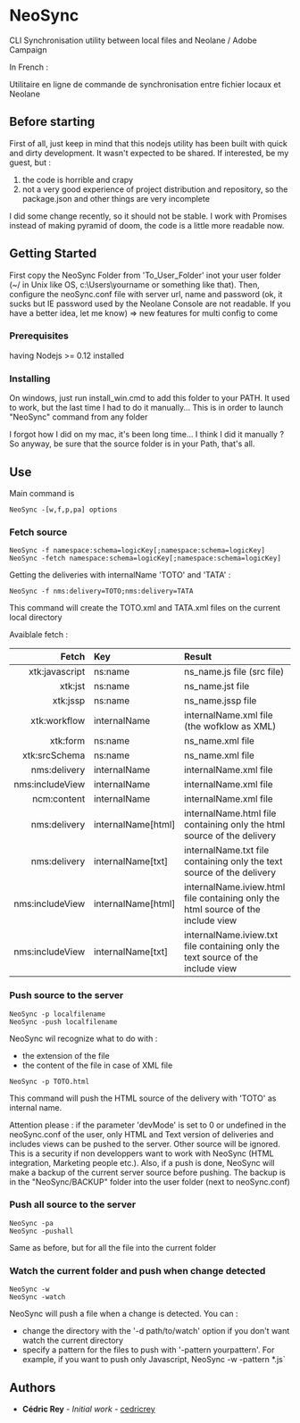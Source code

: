 # NeoSync

CLI Synchronisation utility between local files and Neolane / Adobe Campaign

In French :

Utilitaire en ligne de commande de synchronisation entre fichier locaux et Neolane

## Before starting

First of all, just keep in mind that this nodejs utility has been built with quick and dirty development. It wasn't expected to be shared. If interested, be my guest, but :
1) the code is horrible and crapy
2) not a very good experience of project distribution and repository, so the package.json and other things are very incomplete

I did some change recently, so it should not be stable. I work with Promises instead of making pyramid of doom, the code is a little more readable now.

## Getting Started

First copy the NeoSync Folder from 'To_User_Folder' inot your user folder (~/ in Unix like OS, c:\Users\yourname or something like that).
Then, configure the neoSync.conf file with server url, name and password (ok, it sucks but IE password used by the Neolane Console are not readable. If you have a better idea, let me know) => new features for multi config to come

### Prerequisites

having Nodejs >= 0.12 installed


### Installing

On windows, just run install_win.cmd to add this folder to your PATH. It used to work, but the last time I had to do it manually...
This is in order to launch "NeoSync" command from any folder

I forgot how I did on my mac, it's been long time... I think I did it manually ?
So anyway, be sure that the source folder is in your Path, that's all.


## Use

Main command is 
```
NeoSync -[w,f,p,pa] options
```

### Fetch source
```
NeoSync -f namespace:schema=logicKey[;namespace:schema=logicKey]
NeoSync -fetch namespace:schema=logicKey[;namespace:schema=logicKey]
```

Getting the deliveries with internalName 'TOTO' and 'TATA' :
```
NeoSync -f nms:delivery=TOTO;nms:delivery=TATA
```
This command will create the TOTO.xml and TATA.xml files on the current local directory

Avaiblale fetch :

| Fetch | Key | Result |
| -------------: |:---------------- | :----- |
| xtk:javascript | ns:name  |  ns_name.js file (src file) |
| xtk:jst | ns:name  |  ns_name.jst file |
| xtk:jssp | ns:name  |  ns_name.jssp file |
| xtk:workflow | internalName  |  internalName.xml file (the wofklow as XML) |
| xtk:form | ns:name  |  ns_name.xml file | |
| xtk:srcSchema | ns:name  |  ns_name.xml file |
| nms:delivery | internalName  |  internalName.xml file |
| nms:includeView | internalName  |  internalName.xml file |
| ncm:content | internalName  |  internalName.xml file |
| nms:delivery | internalName[html]  |  internalName.html file containing only the html source of the delivery |
| nms:delivery | internalName[txt]  |  internalName.txt file containing only the text source of the delivery |
| nms:includeView | internalName[html]  |  internalName.iview.html file containing only the html source of the include view |
| nms:includeView | internalName[txt]  |  internalName.iview.txt file containing only the text source of the include view |

### Push source to the server
```
NeoSync -p localfilename
NeoSync -push localfilename
```
NeoSync wil recognize what to do with :
 - the extension of the file
 - the content of the file in case of XML file
```
NeoSync -p TOTO.html
```
This command will push the HTML source of the delivery with 'TOTO' as internal name.

Attention please : if the parameter 'devMode' is set to 0 or undefined in the neoSync.conf of the user, only HTML and Text version of deliveries and includes views can be pushed to the server.
Other source will be ignored. This is a security if non developpers want to work with NeoSync (HTML integration, Marketing people etc.).
Also, if a push is done, NeoSync will make a backup of the current server source before pushing. The backup is in the "NeoSync/BACKUP" folder into the user folder (next to neoSync.conf)

### Push all source to the server
```
NeoSync -pa
NeoSync -pushall
```
Same as before, but for all the file into the current folder

### Watch the current folder and push when change detected
```
NeoSync -w
NeoSync -watch
```
NeoSync will push a file when a change is detected.
You can :
- change the directory with the '-d path/to/watch' option if you don't want watch the current directory
- specify a pattern for the files to push with '-pattern yourpattern'. For example, if you want to push only Javascript, NeoSync -w -pattern *.js`

## Authors

* **Cédric Rey** - *Initial work* - [cedricrey](https://github.com/cedricrey)